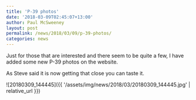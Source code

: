 ```yaml
---
title: 'P-39 photos'
date: '2018-03-09T02:45:07+13:00'
author: Paul McSweeney
layout: post
permalink: /news/2018/03/09/p-39-photos/
categories: news
---
```


Just for those that are interested and there seem to be quite a few, I have added some new P-39 photos on the website.

As Steve said it is now getting that close you can taste it.

![20180309_144445]({{ '/assets/img/news/2018/03/20180309_144445.jpg' | relative_url }})
